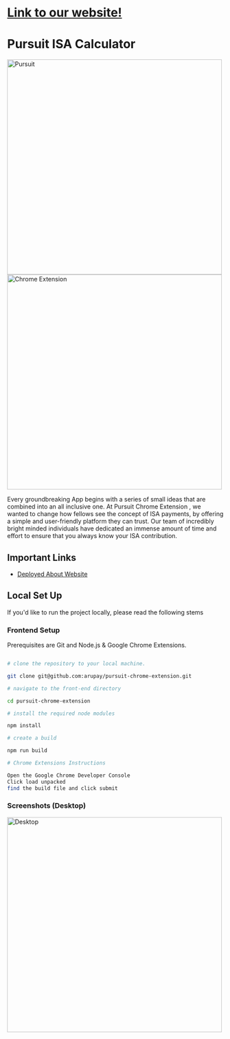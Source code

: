 # [Link to our website!](https://augustorupay.wixsite.com/pursuit-chrome-exten)

# Pursuit  ISA Calculator 

<img width="500" alt=" Pursuit " src="https://user-images.githubusercontent.com/96318127/200187434-7d45182e-3848-4374-8e53-54e3c67820f2.png">
<img width="500" alt="  Chrome Extension" src="https://user-images.githubusercontent.com/96318127/200187366-31a18591-739d-4acf-83dd-497343ce43ff.png">

Every groundbreaking App begins with a series of small ideas that are combined into an all inclusive one. At Pursuit Chrome Extension , we wanted to change how fellows see the concept of ISA payments, by offering a simple and user-friendly platform they can trust. Our team of incredibly bright minded individuals have dedicated an immense amount of time and effort to ensure that you always know your ISA contribution.

## Important Links

- [Deployed About Website](https://augustorupay.wixsite.com/pursuit-chrome-exten)

## Local Set Up

If you'd like to run the project locally, please read the following stems

### Frontend Setup

Prerequisites are Git and Node.js & Google Chrome Extensions.

```bash

# clone the repository to your local machine.

git clone git@github.com:arupay/pursuit-chrome-extension.git

# navigate to the front-end directory

cd pursuit-chrome-extension

# install the required node modules

npm install

# create a build

npm run build

# Chrome Extensions Instructions

Open the Google Chrome Developer Console
Click load unpacked
find the build file and click submit

```
### Screenshots (Desktop)

<img width="500" alt=" Desktop " src="https://user-images.githubusercontent.com/96318127/200187845-645ccfb2-fc0b-4c1f-a234-d8895382db40.png">




